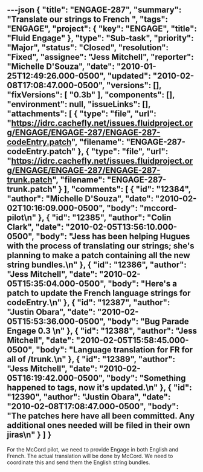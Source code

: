 ---json
{
  "title": "ENGAGE-287",
  "summary": "Translate our strings to French ",
  "tags": "ENGAGE",
  "project": {
    "key": "ENGAGE",
    "title": "Fluid Engage"
  },
  "type": "Sub-task",
  "priority": "Major",
  "status": "Closed",
  "resolution": "Fixed",
  "assignee": "Jess Mitchell",
  "reporter": "Michelle D'Souza",
  "date": "2010-01-25T12:49:26.000-0500",
  "updated": "2010-02-08T17:08:47.000-0500",
  "versions": [],
  "fixVersions": [
    "0.3b"
  ],
  "components": [],
  "environment": null,
  "issueLinks": [],
  "attachments": [
    {
      "type": "file",
      "url": "https://idrc.cachefly.net/issues.fluidproject.org/ENGAGE/ENGAGE-287/ENGAGE-287-codeEntry.patch",
      "filename": "ENGAGE-287-codeEntry.patch"
    },
    {
      "type": "file",
      "url": "https://idrc.cachefly.net/issues.fluidproject.org/ENGAGE/ENGAGE-287/ENGAGE-287-trunk.patch",
      "filename": "ENGAGE-287-trunk.patch"
    }
  ],
  "comments": [
    {
      "id": "12384",
      "author": "Michelle D'Souza",
      "date": "2010-02-02T10:16:09.000-0500",
      "body": "mccord-pilot\n"
    },
    {
      "id": "12385",
      "author": "Colin Clark",
      "date": "2010-02-05T13:56:10.000-0500",
      "body": "Jess has been helping Hugues with the process of translating our strings; she's planning to make a patch containing all the new string bundles.\n"
    },
    {
      "id": "12386",
      "author": "Jess Mitchell",
      "date": "2010-02-05T15:35:04.000-0500",
      "body": "Here's a patch to update the French language strings for codeEntry.\n"
    },
    {
      "id": "12387",
      "author": "Justin Obara",
      "date": "2010-02-05T15:53:36.000-0500",
      "body": "Bug Parade Engage 0.3&#x20;\n"
    },
    {
      "id": "12388",
      "author": "Jess Mitchell",
      "date": "2010-02-05T15:58:45.000-0500",
      "body": "Language translation for FR for all of /trunk.\n"
    },
    {
      "id": "12389",
      "author": "Jess Mitchell",
      "date": "2010-02-05T16:19:42.000-0500",
      "body": "Something happened to tags, now it's updated.\n"
    },
    {
      "id": "12390",
      "author": "Justin Obara",
      "date": "2010-02-08T17:08:47.000-0500",
      "body": "The patches here have all been committed. Any additional ones needed will be filed in their own jiras\n"
    }
  ]
}
---
For the McCord pilot, we need to provide Engage in both English and French. The actual translation will be done by McCord. We need to coordinate this and send them the English string bundles.&#x20;

        
